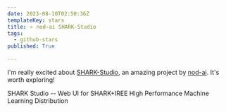 ```yaml
---
date: 2023-08-10T02:50:36Z
templateKey: stars
title: ⭐ nod-ai SHARK-Studio
tags:
  - github-stars
published: True

---
```


I'm really excited about [SHARK-Studio](https://github.com/nod-ai/SHARK-Studio), an amazing project by [nod-ai](https://github.com/nod-ai). It's worth exploring!

SHARK Studio -- Web UI for SHARK+IREE High Performance Machine Learning Distribution
